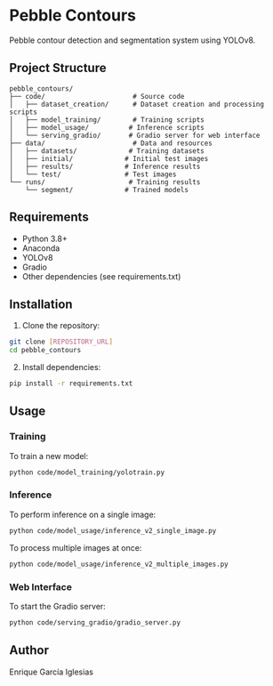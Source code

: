 # Pebble Contours

Pebble contour detection and segmentation system using YOLOv8.

## Project Structure

```
pebble_contours/
├── code/                      # Source code
│   ├── dataset_creation/      # Dataset creation and processing scripts
│   ├── model_training/        # Training scripts
│   ├── model_usage/          # Inference scripts
│   └── serving_gradio/       # Gradio server for web interface
├── data/                      # Data and resources
│   ├── datasets/             # Training datasets
│   ├── initial/             # Initial test images
│   ├── results/             # Inference results
│   └── test/                # Test images
└── runs/                     # Training results
    └── segment/             # Trained models
```

## Requirements

- Python 3.8+
- Anaconda
- YOLOv8
- Gradio
- Other dependencies (see requirements.txt)

## Installation

1. Clone the repository:
```bash
git clone [REPOSITORY_URL]
cd pebble_contours
```

2. Install dependencies:
```bash
pip install -r requirements.txt
```

## Usage

### Training

To train a new model:

```bash
python code/model_training/yolotrain.py
```

### Inference

To perform inference on a single image:

```bash
python code/model_usage/inference_v2_single_image.py
```

To process multiple images at once:

```bash
python code/model_usage/inference_v2_multiple_images.py
```

### Web Interface

To start the Gradio server:

```bash
python code/serving_gradio/gradio_server.py
```

## Author
Enrique García Iglesias